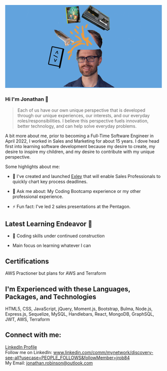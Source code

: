 <p align="center">
<img src="https://raw.githubusercontent.com/Jonathan-84/Jonathan-84.github.io/master/assets/img/IMG_5923.PNG" alt="Your image title" width="600"/>
</p>

### Hi I'm Jonathan 👋
 >Each of us have our own unique perspective that is developed through our unique experiences, our interests, and our everyday roles/responsibilities. I believe this     perspective fuels innovation, better technology, and can help solve everyday problems.

A bit more about me, prior to becoming a Full-Time Software Engineer in April 2022, I worked in Sales and Marketing for about 15 years. I dove head first into learning software development because my desire to create, my desire to inspire my children, and my desire to contribute with my unique perspective. 

Some highlights about me:

- :calendar: I've created and launched [Exley](www.myexley.com) that will enable Sales Professionals to quickly chart key process deadlines.

- 💬 Ask me about: My Coding Bootcamp experience or my other professional experience.
- ⚡ Fun fact: I've led 2 sales presentations at the Pentagon.

## Latest Learning Endeavor 🏫
- 🚧 Coding skills under continued construction
 * Main focus on learning whatever I can

## Certifications
AWS Practioner but plans for AWS and Terraform


## I'm Experienced with these Languages, Packages, and Technologies
HTML5, CSS, JavaScript, jQuery, Moment.js, Bootstrap, Bulma, Node.js, Express.js, Sequelize, MySQL, Handlebars, React, MongoDB, GraphSQL, JWT, AWS, Terraform

## Connect with me:
[LinkedIn Profile](https://www.linkedin.com/in/jrob84/)
<br>
Follow me on LinkedIn: www.linkedin.com/comm/mynetwork/discovery-see-all?usecase=PEOPLE_FOLLOWS&followMember=jrob84
<br>
My Email: jonathan.robinson@outlook.com

